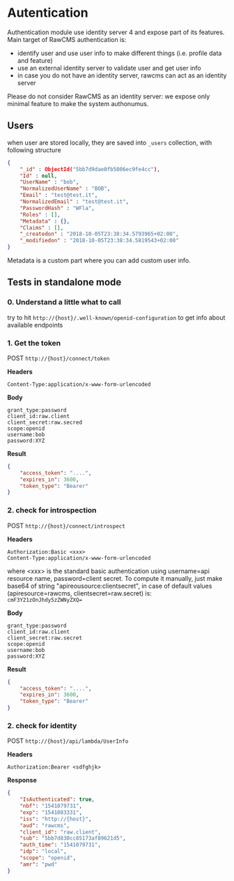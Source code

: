 # Autentication

Authentication module use identity server 4 and expose part of its features.
Main target of RawCMS authentication is:

- identify user and use user info to make different things (i.e. profile data and feature)
- use an external identity server to validate user and get user info
- in case you do not have an identity server, rawcms can act as an identity server

Please do not consider RawCMS as an identity server: we expose only minimal feature to make the system authonumus.


## Users
when user are stored locally, they are saved into `_users` collection, with following structure

```json
{
    "_id" : ObjectId("5bb7d9dae0fb5006ec9fe4cc"),
    "Id" : null,
    "UserName" : "bob",
    "NormalizedUserName" : "BOB",
    "Email" : "test@test.it",
    "NormalizedEmail" : "test@test.it",
    "PasswordHash" : "WFla",
    "Roles" : [],
    "Metadata" : {},
    "Claims" : [],
    "_createdon" : "2018-10-05T23:38:34.5793965+02:00",
    "_modifiedon" : "2018-10-05T23:38:34.5819543+02:00"
}
```

Metadata is a custom part where you can add custom user info.

## Tests in standalone mode

### 0. Understand a little what to call
 try to hit `http://{host}/.well-known/openid-configuration` to get info about available endpoints

### 1. Get the token

POST `http://{host}/connect/token`

**Headers**
```
Content-Type:application/x-www-form-urlencoded
```
**Body**
```
grant_type:password
client_id:raw.client
client_secret:raw.secred
scope:openid
username:bob
password:XYZ
```

**Result**
```json
{
    "access_token": "....",
    "expires_in": 3600,
    "token_type": "Bearer"
}
```
### 2. check for introspection

POST `http://{host}/connect/introspect`


**Headers**
```
Authorization:Basic <xxx>
Content-Type:application/x-www-form-urlencoded
```
where \<xxx\> is the standard basic authentication using username=api resource name, password=client secret. To compute it manually, just make base64 of string "apireousource:clientsecret", in case of default values (apiresource=rawcms, clientsecret=raw.secret) is:
 `cmF3Y21zOnJhdy5zZWNyZXQ=`


**Body**
```
grant_type:password
client_id:raw.client
client_secret:raw.secret
scope:openid
username:bob
password:XYZ
```

**Result**
```json
{
    "access_token": "....",
    "expires_in": 3600,
    "token_type": "Bearer"
}
```
### 2. check for identity
POST `http://{host}/api/lambda/UserInfo`

**Headers**
```
Authorization:Bearer <sdfghjk>
```

**Response**
```json
{
    "IsAuthenticated": true,
    "nbf": "1541079731",
    "exp": "1541083331",
    "iss": "http://{host}",
    "aud": "rawcms",
    "client_id": "raw.client",
    "sub": "5bb7d830cc85173af89621d5",
    "auth_time": "1541079731",
    "idp": "local",
    "scope": "openid",
    "amr": "pwd"
}
```